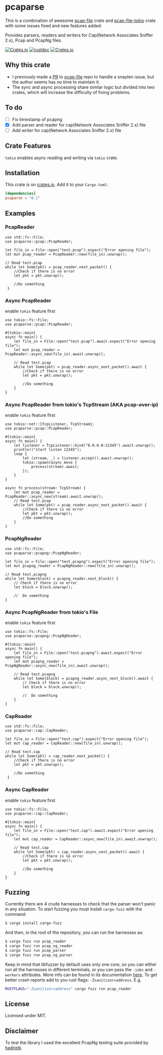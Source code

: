 # pcaparse

This is a combination of awesome [pcap-file](https://github.com/courvoif/pcap-file) crate and [pcap-file-tokio](https://github.com/mauricelam/pcap-file-tokio) crate with some issues fixed and new features added.


Provides parsers, readers and writers for Cap(Network Associates Sniffer 2.x), Pcap and PcapNg files.

[![Crates.io](https://img.shields.io/crates/v/pcaparse.svg)](https://crates.io/crates/pcaparse)
[![rustdoc](https://img.shields.io/badge/Doc-pcaparse-green.svg)](https://docs.rs/pcaparse/)
[![Crates.io](https://img.shields.io/crates/l/pcaparse.svg)](https://github.com/traceflight/pcaparse/blob/main/LICENSE)


## Why this crate

* I previously made a [PR](https://github.com/courvoif/pcap-file/pull/34) to [pcap-file](https://github.com/courvoif/pcap-file) repo to handle a snaplen issue, but the author seems has no time to maintain it.
* The sync and async processing share similar logic but divided into two crates, which will increase the difficulty of fixing problems.


## To do

- [ ] Fix timestamp of pcapng
- [x] Add parser and reader for cap(Network Associates Sniffer 2.x) file
- [ ] Add writer for cap(Network Associates Sniffer 2.x) file

## Crate Features

`tokio` enables async reading and writing via `tokio` crate.

## Installation
This crate is on [crates.io](https://crates.io/crates/pcaparse).
Add it to your `Cargo.toml`:

```toml
[dependencies]
pcaparse = "0.1"
```

## Examples

### PcapReader
```rust,no_run
use std::fs::File;
use pcaparse::pcap::PcapReader;

let file_in = File::open("test.pcap").expect("Error opening file");
let mut pcap_reader = PcapReader::new(file_in).unwrap();

// Read test.pcap
while let Some(pkt) = pcap_reader.next_packet() {
    //Check if there is no error
    let pkt = pkt.unwrap();

    //Do something
 }
```


### Async PcapReader

enable `tokio` feature first

```rust,no_run
use tokio::fs::File;
use pcaparse::pcap::PcapReader;

#[tokio::main]
async fn main() {
    let file_in = File::open("test.pcap").await.expect("Error opening file");
    let mut pcap_reader = PcapReader::async_new(file_in).await.unwrap();

    // Read test.pcap
    while let Some(pkt) = pcap_reader.async_next_packet().await {
        //Check if there is no error
        let pkt = pkt.unwrap();

        //Do something
    }
}
```

### Async PcapReader from tokio's TcpStream (AKA pcap-over-ip)

enable `tokio` feature first

```rust,no_run
use tokio::net::{TcpListener, TcpStream};
use pcaparse::pcap::PcapReader;

#[tokio::main]
async fn main() {
    let listener = TcpListener::bind("0.0.0.0:12345").await.unwrap();
    println!("start listen 12345");
    loop {
        let (stream, _) = listener.accept().await.unwrap();
        tokio::spawn(async move {
            process(stream).await;
        });
    }
}

async fn process(stream: TcpStream) {
    let mut pcap_reader = PcapReader::async_new(stream).await.unwrap();
    // Read test.pcap
    while let Some(pkt) = pcap_reader.async_next_packet().await {
        //Check if there is no error
        let pkt = pkt.unwrap();
        //Do something
    }
}
```

### PcapNgReader
```rust,no_run
use std::fs::File;
use pcaparse::pcapng::PcapNgReader;

let file_in = File::open("test.pcapng").expect("Error opening file");
let mut pcapng_reader = PcapNgReader::new(file_in).unwrap();

// Read test.pcapng
while let Some(block) = pcapng_reader.next_block() {
    // Check if there is no error
    let block = block.unwrap();

    //  Do something
}
```

### Async PcapNgReader from tokio's File

enable `tokio` feature first

```rust,no_run
use tokio::fs::File;
use pcaparse::pcapng::PcapNgReader;

#[tokio::main]
async fn main() {
    let file_in = File::open("test.pcapng").await.expect("Error opening file");
    let mut pcapng_reader = PcapNgReader::async_new(file_in).await.unwrap();

    // Read test.pcapng
    while let Some(block) = pcapng_reader.async_next_block().await {
        // Check if there is no error
        let block = block.unwrap();

        //  Do something
    }
}
```


### CapReader
```rust,no_run
use std::fs::File;
use pcaparse::cap::CapReader;

let file_in = File::open("test.cap").expect("Error opening file");
let mut cap_reader = CapReader::new(file_in).unwrap();

// Read test.cap
while let Some(pkt) = cap_reader.next_packet() {
    //Check if there is no error
    let pkt = pkt.unwrap();

    //Do something
 }
```

### Async CapReader

enable `tokio` feature first

```rust,no_run
use tokio::fs::File;
use pcaparse::cap::CapReader;

#[tokio::main]
async fn main() {
    let file_in = File::open("test.cap").await.expect("Error opening file");
    let mut cap_reader = CapReader::async_new(file_in).await.unwrap();

    // Read test.cap
    while let Some(pkt) = cap_reader.async_next_packet().await {
        //Check if there is no error
        let pkt = pkt.unwrap();

        //Do something
    }
}
```

## Fuzzing
Currently there are 4 crude harnesses to check that the parser won't panic in any situation. To start fuzzing you must install `cargo-fuzz` with the command:
```bash
$ cargo install cargo-fuzz
```

And then, in the root of the repository, you can run the harnesses as:
```bash
$ cargo fuzz run pcap_reader
$ cargo fuzz run pcap_ng_reader
$ cargo fuzz run pcap_parser
$ cargo fuzz run pcap_ng_parser
```

Keep in mind that libfuzzer by default uses only one core, so you can either run all the harnesses in different terminals, or you can pass the `-jobs` and `-workers` attributes. More info can be found in its documentation [here](https://llvm.org/docs/LibFuzzer.html).
To get better crash reports add to you rust flags: `-Zsanitizer=address`. 
E.g.
```bash
RUSTFLAGS="-Zsanitizer=address" cargo fuzz run pcap_reader
```


## License
Licensed under MIT.


## Disclaimer
To test the library I used the excellent PcapNg testing suite provided by [hadrielk](https://github.com/hadrielk/pcapng-test-generator). 

